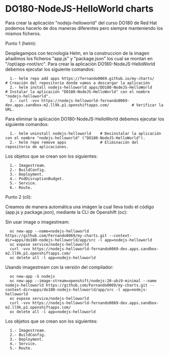 # DO180-NodeJS-HelloWorld charts

Para crear la aplicación "nodejs-helloworld" del curso DO180 de Red Hat podemos hacerlo de dos maneras diferentes pero siempre manteniendo los mismos ficheros.

Punto 1 (helm):

Desplegampos con tecnología Helm, en la construccion de la imagen añadimos los ficheros "app.js" y "package.json" los cual se montan en "/opt/app-root/src".
Para crear la aplicación DO180-NodeJS-HelloWorld debemos ejecutar los siguiente comandos:
```
  1.- helm repo add apps https://fernando0069.github.io/my-charts/                                             # Creación del repositorio donde vamos a descargar la aplicación
  2.- helm install nodejs-helloworld apps/DO180-NodeJS-HelloWorld                                              # Instalar la aplicación "DO180-NodeJS-HelloWorld" con el nombre "nodejs-helloworld".
  3.- curl -vvv https://nodejs-helloworld-fernando0069-dev.apps.sandbox-m2.ll9k.p1.openshiftapps.com/          # Verificar la URL.
```

Para eliminar la aplicación DO180-NodeJS-HelloWorld debemos ejecutar los siguiente comandos:
```
  1.- helm uninstall nodejs-helloworld    # Desinstalar la aplicación con el nombre "nodejs-helloworld" ("DO180-NodeJS-HelloWorld").
  2.- helm repo remove apps               # Eliminación del repositorio de aplicaciones.
```

Los objetos que se crean son los siguientes:
```
  1.- Imagestream.
  2.- BuildConfig.
  3.- Deployment.
  4.- PodDisruptionBudget.
  5.- Service.
  6.- Route.
```


Punto 2 (cli):

Creamos de manera automática una imágen la cual lleva todo el código (app.js y package.json), mediante la CLI de Openshift (oc):

Sin usar image o imagestream:
```
  oc new-app --name=nodejs-helloworld https://github.com/Fernando0069/my-charts.git --context-dir=apps/do180-nodejs-helloworld/app/src -l app=nodejs-helloworld
  oc expose service/nodejs-helloworld
  curl -vvv https://nodejs-helloworld-fernando0069-dev.apps.sandbox-m2.ll9k.p1.openshiftapps.com/
  oc delete all -l app=nodejs-helloworld
```

Usando imagestream con la versión del compilador:
```
  oc new-app -S nodejs
  oc new-app --image-stream=openshift/nodejs:20-ubi9-minimal --name nodejs-helloworld https://github.com/Fernando0069/my-charts.git --context-dir=apps/do180-nodejs-helloworld/app/src -l app=nodejs-helloworld
  oc expose service/nodejs-helloworld
  curl -vvv https://nodejs-helloworld-fernando0069-dev.apps.sandbox-m2.ll9k.p1.openshiftapps.com/
  oc delete all -l app=nodejs-helloworld
```
  
Los objetos que se crean son los siguientes:
```
  1.- Imagestream.
  2.- BuildConfig.
  3.- Deployment.
  4.- Service.
  5.- Route.
```
